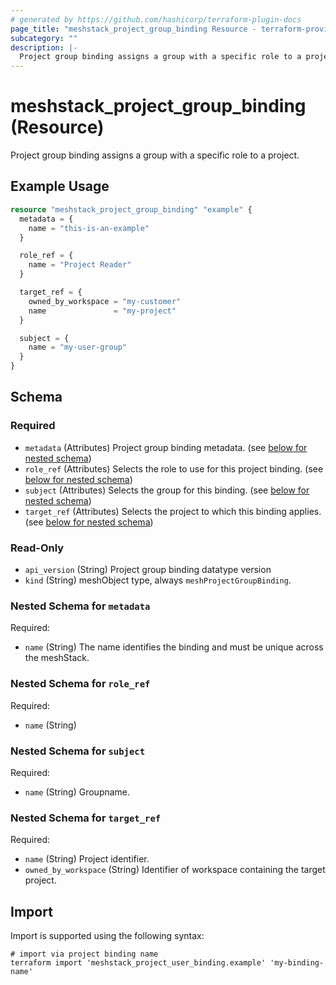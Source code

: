 ```yaml
---
# generated by https://github.com/hashicorp/terraform-plugin-docs
page_title: "meshstack_project_group_binding Resource - terraform-provider-meshstack"
subcategory: ""
description: |-
  Project group binding assigns a group with a specific role to a project.
---
```


# meshstack_project_group_binding (Resource)

Project group binding assigns a group with a specific role to a project.

## Example Usage

```terraform
resource "meshstack_project_group_binding" "example" {
  metadata = {
    name = "this-is-an-example"
  }

  role_ref = {
    name = "Project Reader"
  }

  target_ref = {
    owned_by_workspace = "my-customer"
    name               = "my-project"
  }

  subject = {
    name = "my-user-group"
  }
}
```

<!-- schema generated by tfplugindocs -->
## Schema

### Required

- `metadata` (Attributes) Project group binding metadata. (see [below for nested schema](#nestedatt--metadata))
- `role_ref` (Attributes) Selects the role to use for this project binding. (see [below for nested schema](#nestedatt--role_ref))
- `subject` (Attributes) Selects the group for this binding. (see [below for nested schema](#nestedatt--subject))
- `target_ref` (Attributes) Selects the project to which this binding applies. (see [below for nested schema](#nestedatt--target_ref))

### Read-Only

- `api_version` (String) Project group binding datatype version
- `kind` (String) meshObject type, always `meshProjectGroupBinding`.

<a id="nestedatt--metadata"></a>
### Nested Schema for `metadata`

Required:

- `name` (String) The name identifies the binding and must be unique across the meshStack.


<a id="nestedatt--role_ref"></a>
### Nested Schema for `role_ref`

Required:

- `name` (String)


<a id="nestedatt--subject"></a>
### Nested Schema for `subject`

Required:

- `name` (String) Groupname.


<a id="nestedatt--target_ref"></a>
### Nested Schema for `target_ref`

Required:

- `name` (String) Project identifier.
- `owned_by_workspace` (String) Identifier of workspace containing the target project.

## Import

Import is supported using the following syntax:

```shell
# import via project binding name
terraform import 'meshstack_project_user_binding.example' 'my-binding-name'
```
